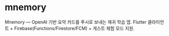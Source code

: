 # mnemory
Mnemory — OpenAI 기반 요약 카드를 푸시로 보내는 재귀 학습 앱. Flutter 클라이언트 + Firebase(Functions/Firestore/FCM) + 게스트 체험 모드 지원.
